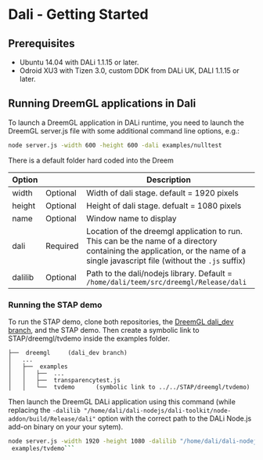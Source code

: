 # Dali - Getting Started

## Prerequisites
 * Ubuntu 14.04 with DALi 1.1.15 or later.
 * Odroid XU3 with Tizen 3.0, custom DDK from DALi UK, DALI 1.1.15 or later.

## Running DreemGL applications in Dali
To launch a DreemGL application in DALi runtime, you need to launch the DreemGL server.js file with some additional command line options, e.g.:

```Bash
node server.js -width 600 -height 600 -dali examples/nulltest
```

There is a default folder hard coded into the Dreem

| Option  |          | Description                                                         |
| ------- | -------- | ------------------------------------------------------------------- |
| width   | Optional | Width of dali stage. default = 1920 pixels |
| height  | Optional | Height of dali stage. defualt = 1080 pixels |
| name    | Optional | Window name to display |
| dali    | Required | Location of the dreemgl application to run. This can be the name of a directory containing the application, or the name of a single javascript file (without the ```.js``` suffix)
| dalilib | Optional | Path to the dali/nodejs library. Default = ```/home/dali/teem/src/dreemgl/Release/dali```

### Running the STAP demo
To run the STAP demo, clone both repositories, the [DreemGL dali_dev branch](https://github.com/teem2/dreemgl/tree/dev), and the STAP demo. Then create a symbolic link to STAP/dreemgl/tvdemo inside the examples folder.

```
├──  dreemgl     (dali_dev branch)
│   ...
│   ├──  examples
│   │   ├──  ...
│   │   ├──  transparencytest.js
│   │   └──  tvdemo      (symbolic link to ../../STAP/dreemgl/tvdemo)
```
Then launch the DreemGL DALi application using this command (while replacing the ```-dalilib "/home/dali/dali-nodejs/dali-toolkit/node-addon/build/Release/dali"``` option with the correct path to the DALi Node.js add-on binary on your your sytem).

```Bash
node server.js -width 1920 -height 1080 -dalilib "/home/dali/dali-nodejs/dali-toolkit/node-addon/build/Release/dali" -dali
 examples/tvdemo```
